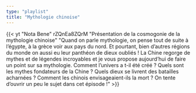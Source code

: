 ```yaml
---
type: "playlist"
title: "Mythologie chinoise"
---
```



{{< yt "Nota Bene" rZQnEa8ZQrM "Présentation de la cosmogonie de la mythologie chinoise" "Quand on parle mythologie, on pense tout de suite à l’égypte, à la grèce voir aux pays du nord. Et pourtant, bien d’autres régions du monde on aussi eu leur panthéon de dieux oubliés ! La Chine regorge de mythes et de légendes incroyables et je vous propose aujourd’hui de faire un point sur sa mythologie. Comment l’univers a t-il été créé ? Quels sont les mythes fondateurs de la Chine ? Quels dieux se livrent des batailles acharnées ? Comment les chinois envisageaient-ils la mort ? On tente d’ouvrir un peu le sujet dans cet épisode !" >}}
